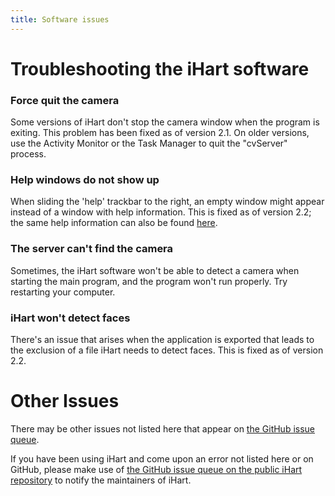 ```yaml
---
title: Software issues
---
```


# Troubleshooting the iHart software

### Force quit the camera
Some versions of iHart don\'t stop the camera window when the program is exiting.
This problem has been fixed as of version 2.1. 
On older versions, use the Activity Monitor or the Task Manager to quit the \"cvServer\" process.

### Help windows do not show up
When sliding the \'help\' trackbar to the right, an empty window might appear instead of a window with help information.
This is fixed as of version 2.2; the same help information can also be found [here](/software).

### The server can\'t find the camera
Sometimes, the iHart software won\'t be able to detect a camera when starting the main program, 
and the program won\'t run properly. Try restarting your computer.

### iHart won\'t detect faces
There\'s an issue that arises when the application is exported that leads to the exclusion of a file iHart needs to detect faces. This is fixed as of version 2.2.


# Other Issues
There may be other issues not listed here that appear on [the GitHub issue queue](https://github.com/ihart-mhc/ihart/issues).


If you have been using iHart and come upon an error not listed here or on GitHub, 
please make use of [the GitHub issue queue on the public iHart repository](https://github.com/ihart-mhc/ihart/issues)
to notify the maintainers of iHart.